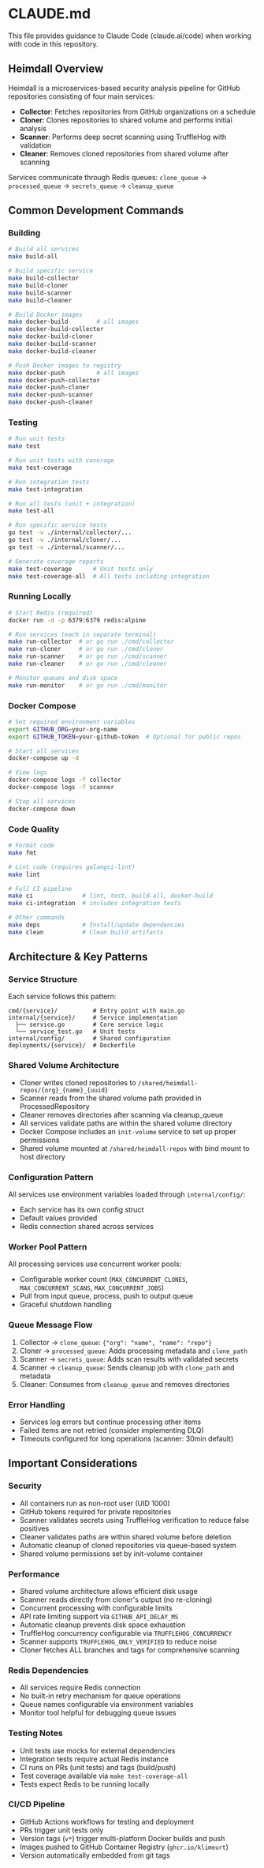 # CLAUDE.md

This file provides guidance to Claude Code (claude.ai/code) when working with code in this repository.

## Heimdall Overview

Heimdall is a microservices-based security analysis pipeline for GitHub repositories consisting of four main services:
- **Collector**: Fetches repositories from GitHub organizations on a schedule
- **Cloner**: Clones repositories to shared volume and performs initial analysis
- **Scanner**: Performs deep secret scanning using TruffleHog with validation
- **Cleaner**: Removes cloned repositories from shared volume after scanning

Services communicate through Redis queues: `clone_queue` → `processed_queue` → `secrets_queue` → `cleanup_queue`

## Common Development Commands

### Building
```bash
# Build all services
make build-all

# Build specific service
make build-collector
make build-cloner
make build-scanner
make build-cleaner

# Build Docker images
make docker-build        # all images
make docker-build-collector
make docker-build-cloner
make docker-build-scanner
make docker-build-cleaner

# Push Docker images to registry
make docker-push         # all images
make docker-push-collector
make docker-push-cloner
make docker-push-scanner
make docker-push-cleaner
```

### Testing
```bash
# Run unit tests
make test

# Run unit tests with coverage
make test-coverage

# Run integration tests
make test-integration

# Run all tests (unit + integration)
make test-all

# Run specific service tests
go test -v ./internal/collector/...
go test -v ./internal/cloner/...
go test -v ./internal/scanner/...

# Generate coverage reports
make test-coverage      # Unit tests only
make test-coverage-all  # All tests including integration
```

### Running Locally
```bash
# Start Redis (required)
docker run -d -p 6379:6379 redis:alpine

# Run services (each in separate terminal)
make run-collector  # or go run ./cmd/collector
make run-cloner     # or go run ./cmd/cloner
make run-scanner    # or go run ./cmd/scanner
make run-cleaner    # or go run ./cmd/cleaner

# Monitor queues and disk space
make run-monitor    # or go run ./cmd/monitor
```

### Docker Compose
```bash
# Set required environment variables
export GITHUB_ORG=your-org-name
export GITHUB_TOKEN=your-github-token  # Optional for public repos

# Start all services
docker-compose up -d

# View logs
docker-compose logs -f collector
docker-compose logs -f scanner

# Stop all services
docker-compose down
```

### Code Quality
```bash
# Format code
make fmt

# Lint code (requires golangci-lint)
make lint

# Full CI pipeline
make ci              # lint, test, build-all, docker-build
make ci-integration  # includes integration tests

# Other commands
make deps            # Install/update dependencies
make clean           # Clean build artifacts
```

## Architecture & Key Patterns

### Service Structure
Each service follows this pattern:
```
cmd/{service}/          # Entry point with main.go
internal/{service}/     # Service implementation
  ├── service.go        # Core service logic
  └── service_test.go   # Unit tests
internal/config/        # Shared configuration
deployments/{service}/  # Dockerfile
```

### Shared Volume Architecture
- Cloner writes cloned repositories to `/shared/heimdall-repos/{org}_{name}_{uuid}`
- Scanner reads from the shared volume path provided in ProcessedRepository
- Cleaner removes directories after scanning via cleanup_queue
- All services validate paths are within the shared volume directory
- Docker Compose includes an `init-volume` service to set up proper permissions
- Shared volume mounted at `/shared/heimdall-repos` with bind mount to host directory

### Configuration Pattern
All services use environment variables loaded through `internal/config/`:
- Each service has its own config struct
- Default values provided
- Redis connection shared across services

### Worker Pool Pattern
All processing services use concurrent worker pools:
- Configurable worker count (`MAX_CONCURRENT_CLONES`, `MAX_CONCURRENT_SCANS`, `MAX_CONCURRENT_JOBS`)
- Pull from input queue, process, push to output queue
- Graceful shutdown handling

### Queue Message Flow
1. Collector → `clone_queue`: `{"org": "name", "name": "repo"}`
2. Cloner → `processed_queue`: Adds processing metadata and `clone_path`
3. Scanner → `secrets_queue`: Adds scan results with validated secrets
4. Scanner → `cleanup_queue`: Sends cleanup job with `clone_path` and metadata
5. Cleaner: Consumes from `cleanup_queue` and removes directories

### Error Handling
- Services log errors but continue processing other items
- Failed items are not retried (consider implementing DLQ)
- Timeouts configured for long operations (scanner: 30min default)

## Important Considerations

### Security
- All containers run as non-root user (UID 1000)
- GitHub tokens required for private repositories
- Scanner validates secrets using TruffleHog verification to reduce false positives
- Cleaner validates paths are within shared volume before deletion
- Automatic cleanup of cloned repositories via queue-based system
- Shared volume permissions set by init-volume container

### Performance
- Shared volume architecture allows efficient disk usage
- Scanner reads directly from cloner's output (no re-cloning)
- Concurrent processing with configurable limits
- API rate limiting support via `GITHUB_API_DELAY_MS`
- Automatic cleanup prevents disk space exhaustion
- TruffleHog concurrency configurable via `TRUFFLEHOG_CONCURRENCY`
- Scanner supports `TRUFFLEHOG_ONLY_VERIFIED` to reduce noise
- Cloner fetches ALL branches and tags for comprehensive scanning

### Redis Dependencies
- All services require Redis connection
- No built-in retry mechanism for queue operations
- Queue names configurable via environment variables
- Monitor tool helpful for debugging queue issues

### Testing Notes
- Unit tests use mocks for external dependencies
- Integration tests require actual Redis instance
- CI runs on PRs (unit tests) and tags (build/push)
- Test coverage available via `make test-coverage-all`
- Tests expect Redis to be running locally

### CI/CD Pipeline
- GitHub Actions workflows for testing and deployment
- PRs trigger unit tests only
- Version tags (`v*`) trigger multi-platform Docker builds and push
- Images pushed to GitHub Container Registry (`ghcr.io/klimeurt`)
- Version automatically embedded from git tags